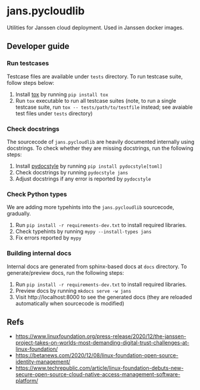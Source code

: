 # jans.pycloudlib

Utilities for Janssen cloud deployment. Used in Janssen docker images.

## Developer guide

### Run testcases

Testcase files are available under `tests` directory.
To run testcase suite, follow steps below:

1. Install [tox](https://tox.wiki/en/latest/) by running `pip install tox`
1. Run `tox` executable to run all testcase suites (note, to run a single testcase suite, run `tox -- tests/path/to/testfile` instead; see avaiable test files under `tests` directory)

### Check docstrings

The sourcecode of `jans.pycloudlib` are heavily documented internally using docstrings.
To check whether they are missing docstrings, run the following steps:

1. Install [pydocstyle](http://www.pydocstyle.org/en/stable/) by running `pip install pydocstyle[toml]`
1. Check docstrings by running `pydocstyle jans`
1. Adjust docstrings if any error is reported by `pydocstyle`

### Check Python types

We are adding more typehints into the `jans.pycloudlib` sourcecode, gradually.

1. Run `pip install -r requirements-dev.txt` to install required libraries.
1. Check typehints by running `mypy --install-types jans`
1. Fix errors reported by `mypy`

### Building internal docs

Internal docs are generated from sphinx-based docs at `docs` directory.
To generate/preview docs, run the following steps:

1. Run `pip install -r requirements-dev.txt` to install required libraries.
1. Preview docs by running `mkdocs serve -w jans`
1. Visit http://localhost:8000 to see the generated docs (they are reloaded automatically when sourcecode is modified)

## Refs

- https://www.linuxfoundation.org/press-release/2020/12/the-janssen-project-takes-on-worlds-most-demanding-digital-trust-challenges-at-linux-foundation/
- https://betanews.com/2020/12/08/linux-foundation-open-source-identity-management/
- https://www.techrepublic.com/article/linux-foundation-debuts-new-secure-open-source-cloud-native-access-management-software-platform/
